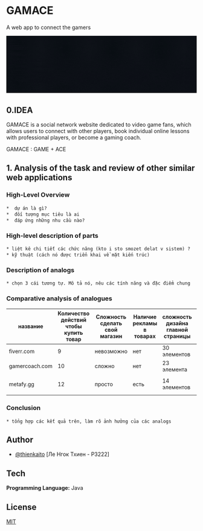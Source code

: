 
# GAMACE

A web app to connect the gamers


![Logo](https://github.com/kaitouz/ESportNetwork/blob/main/Image/logo.gif)



## 0.IDEA
GAMACE is a social network website dedicated to video game fans, 
which allows users to connect with other players, 
book individual online lessons with professional players, or become a gaming coach.

GAMACE : GAME + ACE

## 1. Analysis of the task and review of other similar web applications

### High-Level Overview
    *  dự án là gì?
    *  đối tượng mục tiêu là ai
    *  đáp ứng những nhu cầu nào?
### High-level description of parts
    * liệt kê chi tiết các chức năng (kto i sto smozet delat v sistem) ?
    * kỹ thuật (cách nó được triển khai về mặt kiến trúc)
### Description of analogs
    * chọn 3 cái tương tự. Mô tả nó, nêu các tính năng và đặc điểm chung
    
### Comparative analysis of analogues
|название      |Количество действий чтобы купить товар |Сложность сделать свой магазин |Наличие рекламы в товарах|сложность дизайна главной страницы|техподдержка                      |возможность заказывать без регистрации|
|--------------|---------------------------------------|-------------------------------|-------------------------|----------------------------------|----------------------------------|--------------------------------------|
|fiverr.com    | 9                                     | невозможно                    |нет                      |30 элементов                      |нет                               |да                                    |
|gamercoach.com| 10                                    | сложно                        |нет                      |23 элемента                       |нет                               |да                                    |
|metafy.gg     | 12                                    | просто                        |есть                     |14 элементов                      |Есть но мне не ответили до сих пор|нет                                   |


### Conclusion
    * tổng hợp các kết quả trên, làm rõ ảnh hưởng của các analogs

## Author

- [@thienkaito](https://www.github.com/thienkaito) [Ле Нгок Тхиен - P3222]



## Tech

**Programming Language:** Java




## License

[MIT](https://choosealicense.com/licenses/mit/)